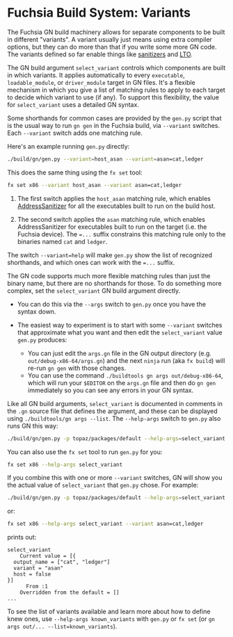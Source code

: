 # Fuchsia Build System: Variants

The Fuchsia GN build machinery allows for separate components to be built
in different "variants".  A variant usually just means using extra compiler
options, but they can do more than that if you write some more GN code.
The variants defined so far enable things like
[sanitizers](https://github.com/google/sanitizers/wiki) and
[LTO](https://llvm.org/docs/LinkTimeOptimization.html).

The GN build argument `select_variant` controls which components are built
in which variants.  It applies automatically to every `executable`,
`loadable_module`, or `driver_module` target in GN files.  It's a flexible
mechanism in which you give a list of matching rules to apply to each
target to decide which variant to use (if any).  To support this
flexibility, the value for `select_variant` uses a detailed GN syntax.

Some shorthands for common cases are provided by the `gen.py` script that
is the usual way to run `gn gen` in the Fuchsia build, via `--variant`
switches.  Each `--variant` switch adds one matching rule.

Here's an example running `gen.py` directly:

```sh
./build/gn/gen.py --variant=host_asan --variant=asan=cat,ledger
```

This does the same thing using the `fx set` tool:

```sh
fx set x86 --variant host_asan --variant asan=cat,ledger
```

 1. The first switch applies the `host_asan` matching rule, which enables
    [AddressSanitizer](https://clang.llvm.org/docs/AddressSanitizer.html)
    for all the executables built to run on the build host.

 2. The second switch applies the `asan` matching rule, which enables
    AddressSanitizer for executables built to run on the target (i.e. the
    Fuchsia device).  The `=...` suffix constrains this matching rule only
    to the binaries named `cat` and `ledger`.

The switch `--variant=help` will make `gen.py` show the list of recognized
shorthands, and which ones can work with the `=...` suffix.

The GN code supports much more flexible matching rules than just the binary
name, but there are no shorthands for those.  To do something more complex,
set the `select_variant` GN build argument directly.

 * You can do this via the `--args` switch to `gen.py` once you have the
   syntax down.

 * The easiest way to experiment is to start with some `--variant` switches that
   approximate what you want and then edit the `select_variant` value `gen.py`
   produces:
   * You can just edit the `args.gn` file in the GN output directory
     (e.g. `out/debug-x86-64/args.gn`) and the next `ninja` run (aka `fx build`)
     will re-run `gn gen` with those changes.
   * You can use the command `./buildtools gn args out/debug-x86-64`, which
     will run your `$EDITOR` on the `args.gn` file and then do `gn gen`
     immediately so you can see any errors in your GN syntax.

Like all GN build arguments, `select_variant` is documented in comments in
the `.gn` source file that defines the argument, and these can be displayed
using `./buildtools/gn args --list`.  The `--help-args` switch to `gen.py`
also runs GN this way:

```sh
./build/gn/gen.py -p topaz/packages/default --help-args=select_variant
```

You can also use the `fx set` tool to run `gen.py` for you:

```sh
fx set x86 --help-args select_variant
```

If you combine this with one or more `--variant` switches, GN will show you
the actual value of `select_variant` that `gen.py` chose.  For example:

```sh
./build/gn/gen.py -p topaz/packages/default --help-args=select_variant --variant=asan=cat,ledger
```

or:

```sh
fx set x86 --help-args select_variant --variant asan=cat,ledger
```

prints out:

```
select_variant
    Current value = [{
  output_name = ["cat", "ledger"]
  variant = "asan"
  host = false
}]
      From :1
    Overridden from the default = []
...
```

To see the list of variants available and learn more about how to define
knew ones, use `--help-args known_variants` with `gen.py` or `fx set`
(or `gn args out/... --list=known_variants`).
